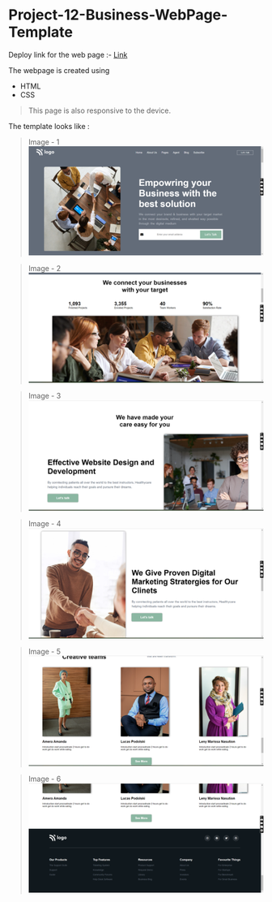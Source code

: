 # Project-12-Business-WebPage-Template

Deploy link for the web page :- [Link](https://business-landing-webpage-12.netlify.app/)

The webpage is created using 
* HTML
* CSS

> This page is also responsive to the device.

The template looks like : 
>Image - 1
![Image-1](./Readme%20images/Image-1.png)

>Image - 2
![Image-2](./Readme%20images/image-2.png)

>Image - 3
![Image-3](./Readme%20images/image-3.png)

>Image - 4
![Image-4](./Readme%20images/Image-4.png)

>Image - 5
![Image-5](./Readme%20images/Image-5.png)

>Image - 6
![Image-6](./Readme%20images/Image-6.png)